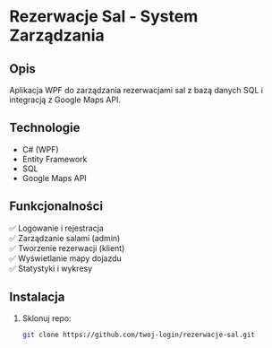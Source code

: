 # Rezerwacje Sal - System Zarządzania

## Opis
Aplikacja WPF do zarządzania rezerwacjami sal z bazą danych SQL i integracją z Google Maps API.

## Technologie
- C# (WPF)
- Entity Framework
- SQL
- Google Maps API

## Funkcjonalności
✅ Logowanie i rejestracja  
✅ Zarządzanie salami (admin)  
✅ Tworzenie rezerwacji (klient)  
✅ Wyświetlanie mapy dojazdu  
✅ Statystyki i wykresy  

## Instalacja
1. Sklonuj repo:
   ```bash
   git clone https://github.com/twoj-login/rezerwacje-sal.git
